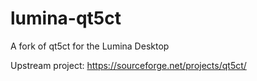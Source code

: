 # lumina-qt5ct
A fork of qt5ct for the Lumina Desktop

Upstream project: https://sourceforge.net/projects/qt5ct/
